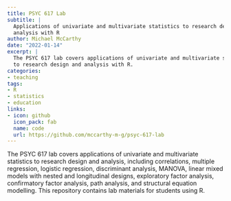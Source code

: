 ```yaml
---
title: PSYC 617 Lab
subtitle: |
  Applications of univariate and multivariate statistics to research design and
  analysis with R
author: Michael McCarthy
date: "2022-01-14"
excerpt: |
  The PSYC 617 lab covers applications of univariate and multivariate statistics
  to research design and analysis with R.
categories:
- teaching
tags:
- R
- statistics
- education
links:
- icon: github
  icon_pack: fab
  name: code
  url: https://github.com/mccarthy-m-g/psyc-617-lab
---
```


The PSYC 617 lab covers applications of univariate and multivariate statistics to research design and analysis, including correlations, multiple regression, logistic regression, discriminant analysis, MANOVA, linear mixed models with nested and longitudinal designs, exploratory factor analysis, confirmatory factor analysis, path analysis, and structural equation modelling. This repository contains lab materials for students using R.
